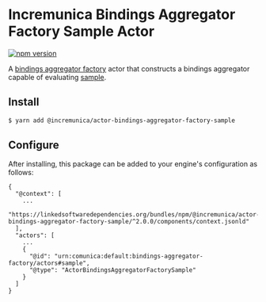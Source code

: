 # Incremunica Bindings Aggregator Factory Sample Actor

[![npm version](https://badge.fury.io/js/%40incremunica%2Factor-bindings-aggregator-factory-sample.svg)](https://www.npmjs.com/package/@incremunica/actor-bindings-aggregator-factory-sample)

A [bindings aggregator factory](https://github.com/comunica/comunica/tree/master/packages/bus-bindings-aggregator-factory) actor
that constructs a bindings aggregator capable of evaluating [sample](https://www.w3.org/TR/sparql11-query/#defn_aggSample).

## Install

```bash
$ yarn add @incremunica/actor-bindings-aggregator-factory-sample
```

## Configure

After installing, this package can be added to your engine's configuration as follows:
```text
{
  "@context": [
    ...
    "https://linkedsoftwaredependencies.org/bundles/npm/@incremunica/actor-bindings-aggregator-factory-sample/^2.0.0/components/context.jsonld"
  ],
  "actors": [
    ...
    {
      "@id": "urn:comunica:default:bindings-aggregator-factory/actors#sample",
      "@type": "ActorBindingsAggregatorFactorySample"
    }
  ]
}
```
